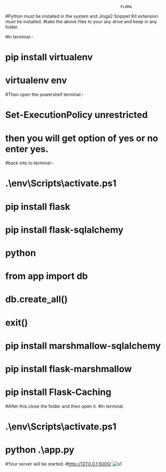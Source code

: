 
                                                       FLORA
#Python must be installed in the system and Jinga2 Snippet Kit extension must be installed.
#take the above files to your any drive and keep in any folder.

#In terminal:-
#   pip install virtualenv
#   virtualenv env
#Then open the powershell terminal:-
#                              Set-ExecutionPolicy unrestricted 
#                              then you will get option of yes or no enter yes.
#back into to terminal:-
#   .\env\Scripts\activate.ps1
#    pip install flask
#   pip install flask-sqlalchemy
#   python
#      from app import db
#      db.create_all()
#      exit()
#  pip install marshmallow-sqlalchemy
#  pip install flask-marshmallow
#  pip install Flask-Caching

#After this close the folder and then open it.
#In terminal.
#    .\env\Scripts\activate.ps1
#    python .\app.py
#Your server will be started.
#http://127.0.0.1:5000/
![s1](https://user-images.githubusercontent.com/88224901/155583847-d35ad538-a9d1-4cae-978f-465672462cf5.png)
